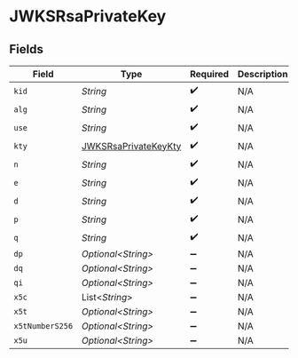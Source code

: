 # JWKSRsaPrivateKey


## Fields

| Field                                                                   | Type                                                                    | Required                                                                | Description                                                             |
| ----------------------------------------------------------------------- | ----------------------------------------------------------------------- | ----------------------------------------------------------------------- | ----------------------------------------------------------------------- |
| `kid`                                                                   | *String*                                                                | :heavy_check_mark:                                                      | N/A                                                                     |
| `alg`                                                                   | *String*                                                                | :heavy_check_mark:                                                      | N/A                                                                     |
| `use`                                                                   | *String*                                                                | :heavy_check_mark:                                                      | N/A                                                                     |
| `kty`                                                                   | [JWKSRsaPrivateKeyKty](../../models/components/JWKSRsaPrivateKeyKty.md) | :heavy_check_mark:                                                      | N/A                                                                     |
| `n`                                                                     | *String*                                                                | :heavy_check_mark:                                                      | N/A                                                                     |
| `e`                                                                     | *String*                                                                | :heavy_check_mark:                                                      | N/A                                                                     |
| `d`                                                                     | *String*                                                                | :heavy_check_mark:                                                      | N/A                                                                     |
| `p`                                                                     | *String*                                                                | :heavy_check_mark:                                                      | N/A                                                                     |
| `q`                                                                     | *String*                                                                | :heavy_check_mark:                                                      | N/A                                                                     |
| `dp`                                                                    | *Optional\<String>*                                                     | :heavy_minus_sign:                                                      | N/A                                                                     |
| `dq`                                                                    | *Optional\<String>*                                                     | :heavy_minus_sign:                                                      | N/A                                                                     |
| `qi`                                                                    | *Optional\<String>*                                                     | :heavy_minus_sign:                                                      | N/A                                                                     |
| `x5c`                                                                   | List\<*String*>                                                         | :heavy_minus_sign:                                                      | N/A                                                                     |
| `x5t`                                                                   | *Optional\<String>*                                                     | :heavy_minus_sign:                                                      | N/A                                                                     |
| `x5tNumberS256`                                                         | *Optional\<String>*                                                     | :heavy_minus_sign:                                                      | N/A                                                                     |
| `x5u`                                                                   | *Optional\<String>*                                                     | :heavy_minus_sign:                                                      | N/A                                                                     |